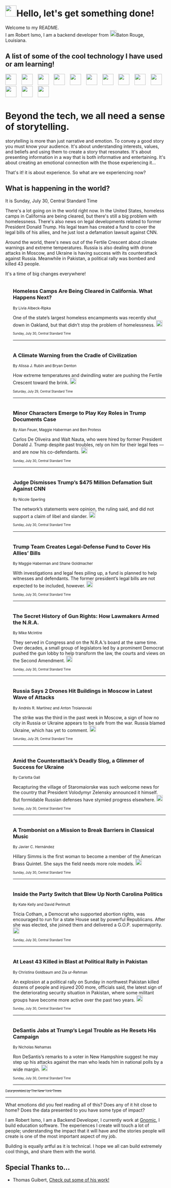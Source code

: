 <h1><img src="https://emojis.slackmojis.com/emojis/images/1643514375/3493/hot-coffee.gif?1643514375" width="35"/>Hello, let's get something done!</h1>

<p>Welcome to my README.<br/>
I am Robert Ismo, I am a backend developer from <img src="https://emojis.slackmojis.com/emojis/images/1638395689/50435/moulin_rouge.png?1638395689" width="20"/>Baton Rouge, Louisiana.</p>
<h2>A list of some of the cool technology I have used or am learning!</h2>
<p>
<img src="https://emojis.slackmojis.com/emojis/images/1643516091/21142/meow_bongotap.gif?1643516091" width="35" alt="">
<img src="https://img.shields.io/badge/Favorite%20Frontend%20Framework-SvelteKit-f83903" alt="">
<img src="https://img.shields.io/badge/Second%20Favorite-Vue-40b581" alt="">
<img src="https://img.shields.io/badge/Most%20Used%20Runtime-Nodejs-78b061" alt="">
<img src="https://emojis.slackmojis.com/emojis/images/1643517416/34482/fire.gif?1643517416" width="35" alt="">
<img src="https://img.shields.io/badge/Javascript%20But%20Better-Typescript-0078ca" alt="">
<img src="https://img.shields.io/badge/Favorite%20Language-Elixir-3e244d" alt="">
<img src="https://img.shields.io/badge/Containerize%20Everything-Docker-6ac9ef" alt="">
<img src="https://emojis.slackmojis.com/emojis/images/1643514596/5999/meow_party.gif?1643514596" width="35" alt="">
<img src="https://img.shields.io/badge/API%20Love%20Language-Graphql-de32a5" alt="">
<img src="https://img.shields.io/badge/Our%20Favorite%20Version%20Controller-Git-e94f33" alt="">
<img src="https://img.shields.io/badge/Favorite%20Database-Redis-d42d1d" alt="">
<img src="https://emojis.slackmojis.com/emojis/images/1643514559/5584/deployparrot.gif?1643514559" width="35" alt="">
<img src="https://img.shields.io/badge/Container%20Interstate-RabbitMQ-f66200" alt="">
<img src="https://img.shields.io/badge/Gotta%20Learn-Kubernetes-316adf" alt="">
<img src="https://img.shields.io/badge/Really%20Mature%20Now-WASM-654fef" alt="">
<img src="https://emojis.slackmojis.com/emojis/images/1666642497/61942/dance_vibe.gif?1666642497" width="35" alt="">
<img src="https://img.shields.io/badge/For%20My%20M1-ARM64-657d96" alt="">
<img src="https://img.shields.io/badge/Loving%20This%20So%20Much-TailwindCSS-17bcb5" alt="">
<img src="https://img.shields.io/badge/Cool%20Build%20Tool-Vite-f9cb24" alt="">
<img src="https://emojis.slackmojis.com/emojis/images/1669231376/62819/working-on-it.gif?1669231376" width="35" alt="">
<img src="https://img.shields.io/badge/Fun%20and%20Easy%20Database-MongoDB-5f8c49" alt="">
<img src="https://img.shields.io/badge/JS%20Life%20Support-NPM-c73737" alt="">
<img src="https://img.shields.io/badge/I%20Liked%20It-DynamoDB-0073b9" alt="">
<img src="https://emojis.slackmojis.com/emojis/images/1643514045/46/question.gif?1643514045" width="35" alt="">
<img src="https://img.shields.io/badge/cool-React-60d6f9" alt="">
<img src="https://img.shields.io/badge/Future%20Big%20Project-Lambda-f37e00" alt="">
<img src="https://img.shields.io/badge/NPM%20But%20Better-PNPM-f1aa07" alt="">
<img src="https://emojis.slackmojis.com/emojis/images/1643514943/9662/fbwow.gif?1643514943" width="35" alt="">
<img src="https://img.shields.io/badge/First%20Language-C-662079" alt="">
<img src="https://img.shields.io/badge/Where%20I%20Deploy%20Frontend-Vercel-000000" alt="">
<img src="https://img.shields.io/badge/Who%20Does%20not%20Want%20an%20App-Swift-f9492a" alt="">
<img src="https://emojis.slackmojis.com/emojis/images/1643514058/151/javascript.png?1643514058" width="35" alt="">
<img src="https://img.shields.io/badge/cool-Python-fbd542" alt="">
<img src="https://img.shields.io/badge/Favorite%20Something-Stripe-656cdc" alt="">
<img src="https://img.shields.io/badge/Of%20Course-HTML5-ed6327" alt="">
<img src="https://emojis.slackmojis.com/emojis/images/1660415405/60731/bomb.gif?1660415405" width="35" alt="">
<img src="https://img.shields.io/badge/hate-CSS-2964ec" alt="">
<img src="https://img.shields.io/badge/Learning-CircleCI-141215" alt="">
<img src="https://img.shields.io/badge/Learning-Rust-fbbb3b" alt="">
<img src="https://emojis.slackmojis.com/emojis/images/1660415397/60712/writing-hand.gif?1660415397" width="35" alt="">
<img src="https://img.shields.io/badge/Dev%20Browser%20of%20Choice-Firefox-cc4e26" alt="">
<img src="https://img.shields.io/badge/Recoverying%20From%20Windows-UNIX-1781e3" alt="">
<img src="https://img.shields.io/badge/LOVE-LogSeq-90c1c2" alt="">
<img src="https://emojis.slackmojis.com/emojis/images/1643514066/223/kirby.gif?1643514066" width="35" alt="">
<img src="https://img.shields.io/badge/Daily%20Driver-MacOS-e6e6e8" alt="">
<img src="https://img.shields.io/badge/Git%20Server-Github-000000" alt="">
<img src="https://img.shields.io/badge/enjoyable-EC2-f17428" alt="">
<img src="https://emojis.slackmojis.com/emojis/images/1643514239/2069/excited.gif?1643514239" width="35" alt="">
</p>
<h1>Beyond the tech, we all need a sense of storytelling.</h1>
<p>storytelling is more than just narrative and emotion. To convey a good story you must know your audience. It's about understanding interests, values, and beliefs and using them to create a story that resonates. It's about presenting information in a way that is both informative and entertaining. It's about creating an emotional connection with the those experiencing it...</p>
<p>That's it! it is about experience. So what are we experiencing now?</p>
<h2>What is happening in the world?</h2>
<p>It is Sunday, July 30, Central Standard Time</p>
<p>
There&#39;s a lot going on in the world right now. In the United States, homeless camps in California are being cleared, but there&#39;s still a big problem with homelessness. There&#39;s also news on legal developments related to former President Donald Trump. His legal team has created a fund to cover the legal bills of his allies, and he just lost a defamation lawsuit against CNN. 

Around the world, there&#39;s news out of the Fertile Crescent about climate warnings and extreme temperatures. Russia is also dealing with drone attacks in Moscow, and Ukraine is having success with its counterattack against Russia. Meanwhile in Pakistan, a political rally was bombed and killed 43 people.

It&#39;s a time of big changes everywhere!</p>
<ol>
<img src="https://img.shields.io/badge/-us-blue" alt="">
<h3>Homeless Camps Are Being Cleared in California. What Happens Next?</h3>
<sub>By Livia Albeck-Ripka</sub>
<p>One of the state’s largest homeless encampments was recently shut down in Oakland, but that didn’t stop the problem of homelessness.  <a href="https://nyti.ms/45a78yX"><img src="https://developer.nytimes.com/files/poweredby_nytimes_30b.png?v=1583354208352" height="20"></a></p>
<sub><sub>Sunday, July 30, Central Standard Time</sub></sub>
<hr/>
<img src="https://img.shields.io/badge/-world-blue" alt="">
<h3>A Climate Warning from the Cradle of Civilization</h3>
<sub>By Alissa J. Rubin and Bryan Denton</sub>
<p>How extreme temperatures and dwindling water are pushing the Fertile Crescent toward the brink.  <a href="https://nyti.ms/458KmHp"><img src="https://developer.nytimes.com/files/poweredby_nytimes_30b.png?v=1583354208352" height="20"></a></p>
<sub><sub>Saturday, July 29, Central Standard Time</sub></sub>
<hr/>
<img src="https://img.shields.io/badge/-us-blue" alt="">
<h3>Minor Characters Emerge to Play Key Roles in Trump Documents Case</h3>
<sub>By Alan Feuer, Maggie Haberman and Ben Protess</sub>
<p>Carlos De Oliveira and Walt Nauta, who were hired by former President Donald J. Trump despite past troubles, rely on him for their legal fees — and are now his co-defendants.  <a href="https://nyti.ms/3YbsXf7"><img src="https://developer.nytimes.com/files/poweredby_nytimes_30b.png?v=1583354208352" height="20"></a></p>
<sub><sub>Sunday, July 30, Central Standard Time</sub></sub>
<hr/>
<img src="https://img.shields.io/badge/-business-blue" alt="">
<h3>Judge Dismisses Trump’s $475 Million Defamation Suit Against CNN</h3>
<sub>By Nicole Sperling</sub>
<p>The network’s statements were opinion, the ruling said, and did not support a claim of libel and slander.  <a href="https://nyti.ms/3KmsMIe"><img src="https://developer.nytimes.com/files/poweredby_nytimes_30b.png?v=1583354208352" height="20"></a></p>
<sub><sub>Sunday, July 30, Central Standard Time</sub></sub>
<hr/>
<img src="https://img.shields.io/badge/-us-blue" alt="">
<h3>Trump Team Creates Legal-Defense Fund to Cover His Allies’ Bills</h3>
<sub>By Maggie Haberman and Shane Goldmacher</sub>
<p>With investigations and legal fees piling up, a fund is planned to help witnesses and defendants. The former president’s legal bills are not expected to be included, however.  <a href="https://nyti.ms/43S8ihg"><img src="https://developer.nytimes.com/files/poweredby_nytimes_30b.png?v=1583354208352" height="20"></a></p>
<sub><sub>Sunday, July 30, Central Standard Time</sub></sub>
<hr/>
<img src="https://img.shields.io/badge/-us-blue" alt="">
<h3>The Secret History of Gun Rights: How Lawmakers Armed the N.R.A.</h3>
<sub>By Mike McIntire</sub>
<p>They served in Congress and on the N.R.A.’s board at the same time. Over decades, a small group of legislators led by a prominent Democrat pushed the gun lobby to help transform the law, the courts and views on the Second Amendment.  <a href="https://nyti.ms/3rTOdd4"><img src="https://developer.nytimes.com/files/poweredby_nytimes_30b.png?v=1583354208352" height="20"></a></p>
<sub><sub>Sunday, July 30, Central Standard Time</sub></sub>
<hr/>
<img src="https://img.shields.io/badge/-world-blue" alt="">
<h3>Russia Says 2 Drones Hit Buildings in Moscow in Latest Wave of Attacks</h3>
<sub>By Andrés R. Martínez and Anton Troianovski</sub>
<p>The strike was the third in the past week in Moscow, a sign of how no city in Russia or Ukraine appears to be safe from the war. Russia blamed Ukraine, which has yet to comment.  <a href="https://nyti.ms/3DTL7Jb"><img src="https://developer.nytimes.com/files/poweredby_nytimes_30b.png?v=1583354208352" height="20"></a></p>
<sub><sub>Saturday, July 29, Central Standard Time</sub></sub>
<hr/>
<img src="https://img.shields.io/badge/-world-blue" alt="">
<h3>Amid the Counterattack’s Deadly Slog, a Glimmer of Success for Ukraine</h3>
<sub>By Carlotta Gall</sub>
<p>Recapturing the village of Staromaiorske was such welcome news for the country that President Volodymyr Zelensky announced it himself. But formidable Russian defenses have stymied progress elsewhere.  <a href="https://nyti.ms/43HXimI"><img src="https://developer.nytimes.com/files/poweredby_nytimes_30b.png?v=1583354208352" height="20"></a></p>
<sub><sub>Sunday, July 30, Central Standard Time</sub></sub>
<hr/>
<img src="https://img.shields.io/badge/-arts-blue" alt="">
<h3>A Trombonist on a Mission to Break Barriers in Classical Music</h3>
<sub>By Javier C. Hernández</sub>
<p>Hillary Simms is the first woman to become a member of the American Brass Quintet. She says the field needs more role models.  <a href="https://nyti.ms/3rV2gPz"><img src="https://developer.nytimes.com/files/poweredby_nytimes_30b.png?v=1583354208352" height="20"></a></p>
<sub><sub>Sunday, July 30, Central Standard Time</sub></sub>
<hr/>
<img src="https://img.shields.io/badge/-us-blue" alt="">
<h3>Inside the Party Switch that Blew Up North Carolina Politics</h3>
<sub>By Kate Kelly and David Perlmutt</sub>
<p>Tricia Cotham, a Democrat who supported abortion rights, was encouraged to run for a state House seat by powerful Republicans. After she was elected, she joined them and delivered a G.O.P. supermajority.  <a href="https://nyti.ms/3DCAl9K"><img src="https://developer.nytimes.com/files/poweredby_nytimes_30b.png?v=1583354208352" height="20"></a></p>
<sub><sub>Sunday, July 30, Central Standard Time</sub></sub>
<hr/>
<img src="https://img.shields.io/badge/-world-blue" alt="">
<h3>At Least 43 Killed in Blast at Political Rally in Pakistan</h3>
<sub>By Christina Goldbaum and Zia ur-Rehman</sub>
<p>An explosion at a political rally on Sunday in northwest Pakistan killed dozens of people and injured 200 more, officials said, the latest sign of the deteriorating security situation in Pakistan, where some militant groups have become more active over the past two years.  <a href="https://nyti.ms/3qfJRMX"><img src="https://developer.nytimes.com/files/poweredby_nytimes_30b.png?v=1583354208352" height="20"></a></p>
<sub><sub>Sunday, July 30, Central Standard Time</sub></sub>
<hr/>
<img src="https://img.shields.io/badge/-us-blue" alt="">
<h3>DeSantis Jabs at Trump’s Legal Trouble as He Resets His Campaign</h3>
<sub>By Nicholas Nehamas</sub>
<p>Ron DeSantis’s remarks to a voter in New Hampshire suggest he may step up his attacks against the man who leads him in national polls by a wide margin.  <a href="https://nyti.ms/3qdxL7d"><img src="https://developer.nytimes.com/files/poweredby_nytimes_30b.png?v=1583354208352" height="20"></a></p>
<sub><sub>Sunday, July 30, Central Standard Time</sub></sub>
<hr/>
</ol>
<a href="https://developer.nytimes.com"><sub><sub>Data provided by The New York Times</sub></sub></a>
<hr/>
<p>What emotions did you feel reading all of this? Does any of it hit close to home? Does the data presented to you have some type of impact?</p>
<p>I am Robert Ismo, I am a Backend Developer, I currently work at <a href="https://gnomic.education/">Gnomic</a>, I build education software. The experiences I create will touch a lot of people; understanding the impact that it will have and the stories people will create is one of the most important aspect of my job.</p>
<p>Building is equally artful as it is technical. I hope we all can build extremely cool things, and share them with the world.</p>
<h2>Special Thanks to...</h2>
<ul>
<li>Thomas Guibert, <a href="https://github.com/thmsgbrt/thmsgbrt">Check out some of his work!</a></li>
</ul>